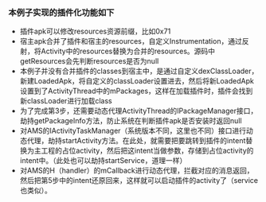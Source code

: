 ### 本例子实现的插件化功能如下

- 插件apk可以修改resources资源前缀，比如0x71
- 宿主apk合并了插件和宿主的resources，自定义Instrumentation，通过反射，将Activity中的resources替换为合并的resources。源码中getResources会先判断resources是否为null
- 本例子并没有合并插件的classes到宿主中，是通过自定义dexClassLoader，新建LoadedApk，将自定义的classLoader设置进去，然后将新LoadedApk设置到了ActivityThread中的mPackages，这样在加载插件时，插件会找到新classLoader进行加载class
- 为了完成第3步，还需要动态代理ActivityThread的IPackageManager接口，劫持getPackageInfo方法，防止系统在判断插件apk是否安装时返回null
- 对AMS的IActivityTaskManager（系统版本不同，这里也不同）接口进行动态代理，劫持startActivity方法。在此处，就需要把要跳转到插件的intent替换为主工程的占位activity，然后把这intent当做参数，存储到占位activity的intent中。（此处也可以劫持startService，道理一样）
- 对AMS的H（handler）的mCallback进行动态代理，拦截对应的消息返回，然后把第5步中的intent还原回来，这样就可以启动插件的activity了（service也类似）。

